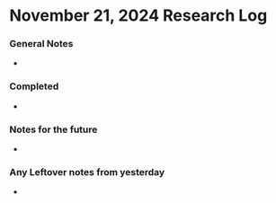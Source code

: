 # November 21, 2024 Research Log
### General Notes
* 

### Completed
* 

### Notes for the future
* 

### Any Leftover notes from yesterday
* 
